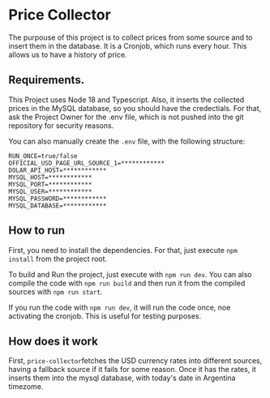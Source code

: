 # Price Collector

The purpouse of this project is to collect prices from some source and to insert them in the database.
It is a Cronjob, which runs every hour. This allows us to have a history of price.

## Requirements.

This Project uses Node 18 and Typescript.
Also, it inserts the collected prices in the MySQL database, so you should have the credectials. For that, ask the Project Owner for the .env file, which is not pushed into the git repository for security reasons.

You can also manually create the `.env` file, with the following structure:

```
RUN_ONCE=true/false
OFFICIAL_USD_PAGE_URL_SOURCE_1=************
DOLAR_API_HOST=************
MYSQL_HOST=************
MYSQL_PORT=************
MYSQL_USER=************
MYSQL_PASSWORD=************
MYSQL_DATABASE=************
```

## How to run

First, you need to install the dependencies. For that, just execute `npm install` from the project root.

To build and Run the project, just execute with `npm run dev`. You can also compile the code with `npm run build` and then run it from the compiled sources with `npm run start`.

If you run the code with `npm run dev`, it will run the code once, noe activating the cronjob. This is useful for testing purposes.

## How does it work

First, `price-collector`fetches the USD currency rates into different sources, having a fallback source if it fails for some reason. Once it has the rates, it inserts them into the mysql database, with today's date in Argentina timezome.
